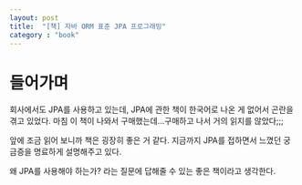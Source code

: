```yaml
---
layout: post
title:  "[책] 자바 ORM 표준 JPA 프로그래밍"
category : "book"
---
```


# 들어가며
회사에서도 JPA를 사용하고 있는데, JPA에 관한 책이 한국어로 나온 게 없어서 곤란을 겪고 있었다.
마침 이 책이 나와서 구매했는데...구매하고 나서 거의 읽지를 않았다;;;

앞에 조금 읽어 보니까 책은 굉장히 좋은 거 같다. 지금까지 JPA를 접하면서 느꼈던 궁금증을 명료하게 설명해주고 있다.

왜 JPA를 사용해야 하는가? 라는 질문에 답해줄 수 있는 좋은 책이라고 생각한다.